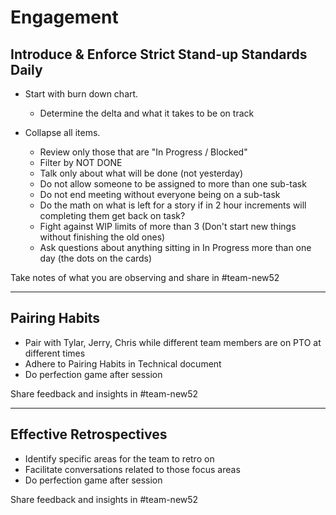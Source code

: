 # Engagement
## Introduce & Enforce Strict Stand-up Standards Daily
* Start with burn down chart.
  * Determine the delta and what it takes to be on track

* Collapse all items.
  * Review only those that are "In Progress / Blocked"
  * Filter by NOT DONE
  * Talk only about what will be done (not yesterday)
  * Do not allow someone to be assigned to more than one sub-task
  * Do not end meeting without everyone being on a sub-task
  * Do the math on what is left for a story if in 2 hour increments will completing them get back on task?
  * Fight against WIP limits of more than 3 (Don't start new things without finishing the old ones)
  * Ask questions about anything sitting in In Progress more than one day (the dots on the cards)

Take notes of what you are observing and share in #team-new52

---

## Pairing Habits
* Pair with Tylar, Jerry, Chris while different team members are on PTO at different times
* Adhere to Pairing Habits in Technical document
* Do perfection game after session

Share feedback and insights in #team-new52


---

## Effective Retrospectives
* Identify specific areas for the team to retro on
* Facilitate conversations related to those focus areas  
* Do perfection game after session

Share feedback and insights in #team-new52

